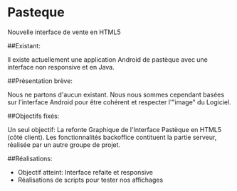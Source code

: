 # Pasteque
Nouvelle interface de vente en HTML5

##Existant:

Il existe actuellement une application Android de pastèque avec une interface non responsive et en Java.

##Présentation brève:

Nous ne partons d'aucun existant. Nous nous sommes cependant basées sur l'interface Android pour être cohérent et respecter l'"image" du Logiciel.

##Objectifs fixés:

Un seul objectif: La refonte Graphique de l'Interface Pastèque en HTML5 (côté client). Les fonctionnalités backoffice contituent la partie serveur, réalisée par un autre groupe de projet.

##Réalisations:

- Objectif atteint: Interface refaite et responsive
- Réalisations de scripts pour tester nos affichages
